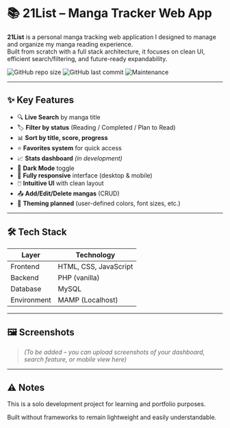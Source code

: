 # 📚 21List – Manga Tracker Web App


**21List** is a personal manga tracking web application I designed to manage and organize my manga reading experience.  
Built from scratch with a full stack architecture, it focuses on clean UI, efficient search/filtering, and future-ready expandability.

![GitHub repo size](https://img.shields.io/github/repo-size/LoupDV/21List?style=flat-square)
![GitHub last commit](https://img.shields.io/github/last-commit/LoupDV/21List?style=flat-square)
![Maintenance](https://img.shields.io/badge/Maintained-yes-brightgreen?style=flat-square)

---

## ✨ Key Features

- 🔍 **Live Search** by manga title  
- 🏷️ **Filter by status** (Reading / Completed / Plan to Read)  
- 📊 **Sort by title, score, progress**  
- ⭐ **Favorites system** for quick access  
- 📈 **Stats dashboard** *(in development)*  
- 🌙 **Dark Mode** toggle  
- 📱 **Fully responsive** interface (desktop & mobile)  
- 🖱️ **Intuitive UI** with clean layout  
- 📤 **Add/Edit/Delete mangas** (CRUD)  
- 🎨 **Theming planned** (user-defined colors, font sizes, etc.)

---

## 🛠️ Tech Stack

| Layer        | Technology            |
|--------------|-----------------------|
| Frontend     | HTML, CSS, JavaScript |
| Backend      | PHP (vanilla)         |
| Database     | MySQL                 |
| Environment  | MAMP (Localhost)      |

---

## 🖼️ Screenshots

> *(To be added – you can upload screenshots of your dashboard, search feature, or mobile view here)*

---

## ⚠️ Notes
This is a solo development project for learning and portfolio purposes.

Built without frameworks to remain lightweight and easily understandable.
